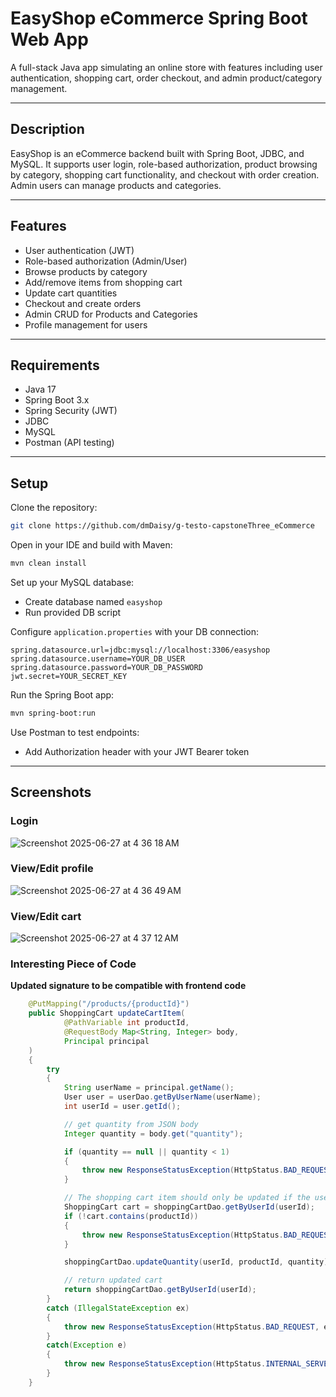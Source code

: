 # EasyShop eCommerce Spring Boot Web App

A full-stack Java app simulating an online store with features including user authentication, shopping cart, 
order checkout, and admin product/category management.

---

## Description

EasyShop is an eCommerce backend built with Spring Boot, JDBC, and MySQL. It supports user login, 
role-based authorization, product browsing by category, shopping cart functionality, and checkout with order creation. 
Admin users can manage products and categories.

---

## Features

- User authentication (JWT)
- Role-based authorization (Admin/User)
- Browse products by category
- Add/remove items from shopping cart
- Update cart quantities
- Checkout and create orders
- Admin CRUD for Products and Categories
- Profile management for users

---

## Requirements

- Java 17
- Spring Boot 3.x
- Spring Security (JWT)
- JDBC
- MySQL
- Postman (API testing)

---

## Setup

Clone the repository:
```bash
git clone https://github.com/dmDaisy/g-testo-capstoneThree_eCommerce
```

Open in your IDE and build with Maven:
```bash
mvn clean install
```

Set up your MySQL database:
- Create database named `easyshop`
- Run provided DB script

Configure `application.properties` with your DB connection:
```
spring.datasource.url=jdbc:mysql://localhost:3306/easyshop
spring.datasource.username=YOUR_DB_USER
spring.datasource.password=YOUR_DB_PASSWORD
jwt.secret=YOUR_SECRET_KEY
```

Run the Spring Boot app:
```bash
mvn spring-boot:run
```

Use Postman to test endpoints:
- Add Authorization header with your JWT Bearer token

---

## Screenshots

### Login

![Screenshot 2025-06-27 at 4 36 18 AM](https://github.com/user-attachments/assets/a0d80d82-6ec8-43ee-b8a7-eb84c529aa69)

### View/Edit profile

![Screenshot 2025-06-27 at 4 36 49 AM](https://github.com/user-attachments/assets/25e932c1-5293-42d4-9711-07047ea5fce8)

### View/Edit cart

![Screenshot 2025-06-27 at 4 37 12 AM](https://github.com/user-attachments/assets/fc8576d3-c4d5-431b-a0eb-2614e7fef95f)


### Interesting Piece of Code
**Updated signature to be compatible with frontend code**

```java
    @PutMapping("/products/{productId}")
    public ShoppingCart updateCartItem(
            @PathVariable int productId,
            @RequestBody Map<String, Integer> body,
            Principal principal
    )
    {
        try
        {
            String userName = principal.getName();
            User user = userDao.getByUserName(userName);
            int userId = user.getId();

            // get quantity from JSON body
            Integer quantity = body.get("quantity");

            if (quantity == null || quantity < 1)
            {
                throw new ResponseStatusException(HttpStatus.BAD_REQUEST, "Product doesn't exist or out of stock. :(");
            }

            // The shopping cart item should only be updated if the user has already added the product to their cart
            ShoppingCart cart = shoppingCartDao.getByUserId(userId);
            if (!cart.contains(productId))
            {
                throw new ResponseStatusException(HttpStatus.BAD_REQUEST, "You can only update products already in your cart. :(");
            }

            shoppingCartDao.updateQuantity(userId, productId, quantity);

            // return updated cart
            return shoppingCartDao.getByUserId(userId);
        }
        catch (IllegalStateException ex)
        {
            throw new ResponseStatusException(HttpStatus.BAD_REQUEST, ex.getMessage());
        }
        catch(Exception e)
        {
            throw new ResponseStatusException(HttpStatus.INTERNAL_SERVER_ERROR, "Oops... our bad.");
        }
    }
